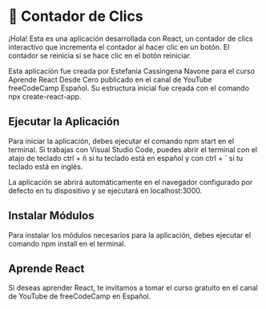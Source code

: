 # 📌 Contador de Clics
¡Hola! Esta es una aplicación desarrollada con React, un contador de clics interactivo que incrementa el contador al hacer clic en un botón. El contador se reinicia si se hace clic en el botón reiniciar. 

Esta aplicación fue creada por Estefania Cassingena Navone para el curso Aprende React Desde Cero publicado en el canal de YouTube freeCodeCamp Español. Su estructura inicial fue creada con el comando npx create-react-app.

## Ejecutar la Aplicación
Para iniciar la aplicación, debes ejecutar el comando npm start en el terminal. Si trabajas con Visual Studio Code, puedes abrir el terminal con el atajo de teclado ctrl + ñ si tu teclado está en español y con ctrl + ` si tu teclado está en inglés.

La aplicación se abrirá automáticamente en el navegador configurado por defecto en tu dispositivo y se ejecutará en localhost:3000.

## Instalar Módulos
Para instalar los módulos necesarios para la aplicación, debes ejecutar el comando npm install en el terminal.

## Aprende React
Si deseas aprender React, te invitamos a tomar el curso gratuito en el canal de YouTube de freeCodeCamp en Español.
